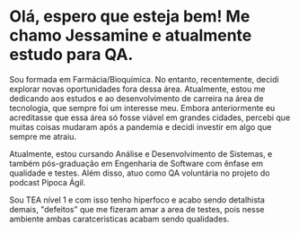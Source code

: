 <h1>Olá, espero que esteja bem! Me chamo Jessamine e atualmente estudo para QA. </h1>

Sou formada em Farmácia/Bioquímica. No entanto, recentemente, decidi explorar novas oportunidades fora dessa área. Atualmente, estou me dedicando aos estudos e ao desenvolvimento de carreira na área de tecnologia, que sempre foi um interesse meu. Embora anteriormente eu acreditasse que essa área só fosse viável em grandes cidades, percebi que muitas coisas mudaram após a pandemia e decidi investir em algo que sempre me atraiu.

Atualmente, estou cursando Análise e Desenvolvimento de Sistemas, e também pós-graduação em Engenharia de Software com ênfase em qualidade e testes. Além disso, atuo como QA voluntária no projeto do podcast Pipoca Ágil.

Sou TEA nível 1 e com isso tenho hiperfoco e acabo sendo detalhista demais, "defeitos" que me fizeram amar a area de testes, pois nesse ambiente ambas caratceristicas acabam sendo qualidades.
